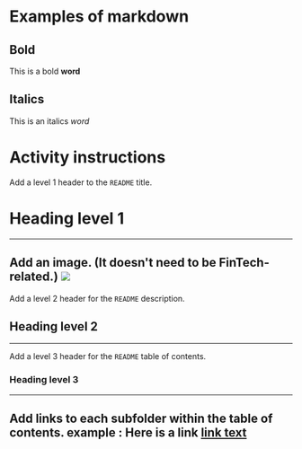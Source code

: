 # Examples of markdown 

## Bold
This is a bold **word**
## Italics
This is an italics *word*

# Activity instructions
Add a level 1 header to the `README` title.
# Heading level 1
---
Add an image. (It doesn't need to be FinTech-related.)
![](image.png)
---
Add a level 2 header for the `README` description.
## Heading level 2
---
Add a level 3 header for the `README` table of contents.
### Heading level 3
---
Add links to each subfolder within the table of contents.
example : Here is a link [link text](https://www.bootcampspot.com)
---
